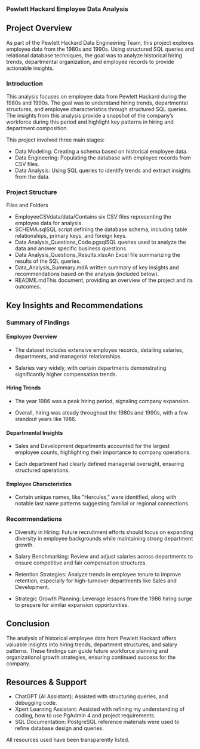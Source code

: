 ### Pewlett Hackard Employee Data Analysis

## Project Overview

As part of the Pewlett Hackard Data Engineering Team, this project explores employee data from the 1980s and 1990s. Using structured SQL queries and relational database techniques, the goal was to analyze historical hiring trends, departmental organization, and employee records to provide actionable insights.

### Introduction

This analysis focuses on employee data from Pewlett Hackard during the 1980s and 1990s. The goal was to understand hiring trends, departmental structures, and employee characteristics through structured SQL queries. The insights from this analysis provide a snapshot of the company’s workforce during this period and highlight key patterns in hiring and department composition.

This project involved three main stages:

- Data Modeling: Creating a schema based on historical employee data.
- Data Engineering: Populating the database with employee records from CSV files.
- Data Analysis: Using SQL queries to identify trends and extract insights from the data.

### Project Structure

Files and Folders

- EmployeeCSVdata/data/Contains six CSV files representing the employee data for analysis.
- SCHEMA.sqlSQL script defining the database schema, including table relationships, primary keys, and foreign keys.
- Data Analysis_Questions_Code.pgsqlSQL queries used to analyze the data and answer specific business questions.
- Data Analysis_Questions_Results.xlsxAn Excel file summarizing the results of the SQL queries.
- Data_Analysis_Summary.mdA written summary of key insights and recommendations based on the analysis (included below).
- README.mdThis document, providing an overview of the project and its outcomes.

## Key Insights and Recommendations

### Summary of Findings

#### Employee Overview

- The dataset includes extensive employee records, detailing salaries, departments, and managerial relationships.

- Salaries vary widely, with certain departments demonstrating significantly higher compensation trends.

#### Hiring Trends

- The year 1986 was a peak hiring period, signaling company expansion.

- Overall, hiring was steady throughout the 1980s and 1990s, with a few standout years like 1986.

#### Departmental Insights

- Sales and Development departments accounted for the largest employee counts, highlighting their importance to company operations.

- Each department had clearly defined managerial oversight, ensuring structured operations.

#### Employee Characteristics

- Certain unique names, like "Hercules," were identified, along with notable last name patterns suggesting familial or regional connections.

### Recommendations

- Diversity in Hiring: Future recruitment efforts should focus on expanding diversity in employee backgrounds while maintaining strong department growth.

- Salary Benchmarking: Review and adjust salaries across departments to ensure competitive and fair compensation structures.

- Retention Strategies: Analyze trends in employee tenure to improve retention, especially for high-turnover departments like Sales and Development.

- Strategic Growth Planning: Leverage lessons from the 1986 hiring surge to prepare for similar expansion opportunities.

## Conclusion

The analysis of historical employee data from Pewlett Hackard offers valuable insights into hiring trends, department structures, and salary patterns. These findings can guide future workforce planning and organizational growth strategies, ensuring continued success for the company.

## Resources & Support

- ChatGPT (AI Assistant): Assisted with structuring queries, and debugging code.
- Xpert Learning Assistant: Assisted with refining my understanding of coding, how to use PgAdmin 4 and project requirements. 
- SQL Documentation: PostgreSQL reference materials were used to refine database design and queries.

All resources used have been transparently listed.